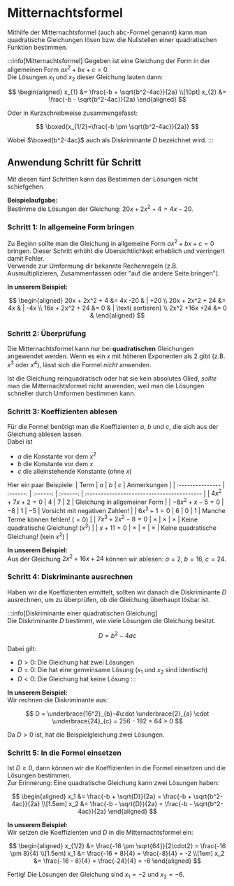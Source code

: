 # Mitternachtsformel

Mithilfe der Mitternachtsformel (auch abc-Formel genannt) kann man quadratische Gleichungen lösen bzw.
die Nullstellen einer quadratischen Funktion bestimmen.

:::info[Mitternachtsformel]
Gegeben ist eine Gleichung der Form in der allgemeinen Form $ax^2+bx+c=0$.  
Die Lösungen $x_1$ und $x_2$ dieser Gleichung lauten dann:

$$
\begin{aligned}
  x_{1} &= \frac{-b + \sqrt{b^2-4ac}}{2a} \\[10pt]
  x_{2} &= \frac{-b - \sqrt{b^2-4ac}}{2a}
\end{aligned}
$$

Oder in Kurzschreibweise zusammengefasst:

$$
\boxed{x_{1/2}=\frac{-b \pm \sqrt{b^2-4ac}}{2a}}
$$

Wobei $\boxed{b^2-4ac}$ auch als Diskriminante $D$ bezeichnet wird.
:::

## Anwendung Schritt für Schritt

Mit diesen fünf Schritten kann das Bestimmen der Lösungen nicht schiefgehen.

**Beispielaufgabe:**  
Bestimme die Lösungen der Gleichung: $20x + 2x^2 + 4 = 4x -20$.

### Schritt 1: In allgemeine Form bringen

Zu Beginn sollte man die Gleichung in allgemeine Form $ax^2+bx+c=0$ bringen. Dieser Schritt erhöht die
Übersichtlichkeit erheblich und verringert damit Fehler.  
Verwende zur Umformung dir bekannte Rechenregeln (z.B. Ausmultiplizieren, Zusammenfassen oder "auf die andere Seite bringen").

**In unserem Beispiel:**

$$
\begin{aligned}
  20x + 2x^2 + 4   &= 4x -20   & | +20 \\
  20x + 2x^2 + 24  &= 4x       & | -4x \\
  16x + 2x^2 + 24  &= 0        & | \text{ sortieren} \\
  2x^2 +16x +24    &= 0        &
\end{aligned}
$$

### Schritt 2: Überprüfung

Die Mitternachtsformel kann nur bei **quadratischen** Gleichungen angewendet werden. Wenn es ein $x$ mit höheren
Exponenten als 2 gibt (z.B. $x^3$ oder $x^4$), lässt sich die Formel _nicht_ anwenden.

Ist die Gleichung reinquadratisch oder hat sie kein absolutes Glied, _sollte_ man die
Mitternachtsformel nicht anwenden, weil man die Lösungen schneller durch Umformen bestimmen kann.

### Schritt 3: Koeffizienten ablesen

Für die Formel benötigt man die Koeffizienten $a$, $b$ und $c$, die sich aus der Gleichung ablesen lassen.  
Dabei ist

- $a$ die Konstante vor dem $x^2$
- $b$ die Konstante vor dem $x$
- $c$ die alleinstehende Konstante (ohne $x$)

Hier ein paar Beispiele:
| Term | $a$ | $b$ | $c$ | Anmerkungen |
| :--------------- | :------: | :------: | :------: | :----------------------------------------- |
| $4x^2+7x+2=0$ | $4$ | $7$ | $2$ | Gleichung in allgemeiner Form |
| $-8x^2+x-5=0$ | $-8$ | $1$ | $-5$ | Vorsicht mit negativen Zahlen! |
| $6x^2+1=0$ | $6$ | $0$ | $1$ | Manche Terme können fehlen! ($=0$) |
| $7x^3+2x^2-8=0$ | $\times$ | $\times$ | $\times$ | Keine quadratische Gleichung! ($x^3$) |
| $x+11=0$ | $\times$ | $\times$ | $\times$ | Keine quadratische Gleichung! (kein $x^2$) |

**In unserem Beispiel:**  
Aus der Gleichung $2x^2 +16x +24$ können wir ablesen: $a=2,\; b=16,\; c=24$.

### Schritt 4: Diskriminante ausrechnen

Haben wir die Koeffizienten ermittelt, sollten wir danach die Diskriminante $D$ ausrechnen, um zu überprüfen, ob
die Gleichung überhaupt lösbar ist.

:::info[Diskriminante einer quadratischen Gleichung]  
Die Diskriminante $D$ bestimmt, wie viele Lösungen die Gleichung besitzt.

$$
D = b^2-4ac
$$

Dabei gilt:

- $D > 0$: Die Gleichung hat zwei Lösungen
- $D = 0$: Die hat eine gemeinsame Lösung ($x_1$ und $x_2$ sind identisch)
- $D < 0$: Die Gleichung hat keine Lösung
  :::

**In unserem Beispiel:**  
Wir rechnen die Diskriminante aus:

$$
D = \underbrace{16^2}_{b}-4\cdot \underbrace{2}_{a} \cdot \underbrace{24}_{c} = 256 - 192 = 64 > 0
$$

Da $D > 0$ ist, hat die Beispielgleichung zwei Lösungen.

### Schritt 5: In die Formel einsetzen

Ist $D \geq 0$, dann können wir die Koeffizienten in die Formel einsetzen und die Lösungen bestimmen.  
Zur Erinnerung: Eine quadratische Gleichung kann zwei Lösungen haben:

$$
\begin{aligned}
  x_1 &= \frac{-b + \sqrt{D}}{2a} = \frac{-b + \sqrt{b^2-4ac}}{2a} \\[1.5em]
  x_2 &= \frac{-b - \sqrt{D}}{2a} = \frac{-b - \sqrt{b^2-4ac}}{2a}
\end{aligned}
$$

**In unserem Beispiel:**  
Wir setzen die Koeffizienten und $D$ in die Mitternachtsformel ein:

$$
\begin{aligned}
  x_{1/2} &= \frac{-16 \pm \sqrt{64}}{2\cdot2} = \frac{-16 \pm 8}{4} \\[1.5em]
  x_1     &= \frac{-16 + 8}{4} = \frac{-8}{4} = -2 \\[1em]
  x_2     &= \frac{-16 - 8}{4} = \frac{-24}{4} = -6
\end{aligned}
$$

Fertig! Die Lösungen der Gleichung sind $x_1 = -2$ und $x_2 = -6$.
